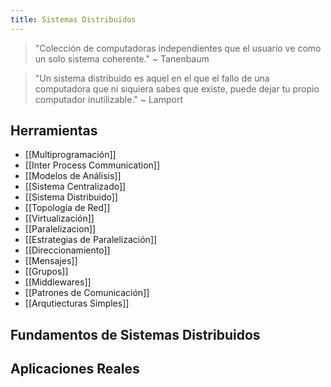 ```yaml
---
title: Sistemas Distribuidos
---
```


> "Colección de computadoras independientes que el usuario ve como un solo sistema coherente." ~ Tanenbaum

> "Un sistema distribuido es aquel en el que el fallo de una computadora que ni siquiera sabes que existe, puede dejar tu propio computador inutilizable." ~ Lamport

## Herramientas

- [[Multiprogramación]]
- [[Inter Process Communication]]
- [[Modelos de Análisis]]
- [[Sistema Centralizado]]
- [[Sistema Distribuido]]
- [[Topología de Red]]
- [[Virtualización]]
- [[Paralelizacion]]
- [[Estrategias de Paralelización]]
- [[Direccionamiento]]
- [[Mensajes]]
- [[Grupos]]
- [[Middlewares]]
- [[Patrones de Comunicación]]
- [[Arqutiecturas Simples]]

## Fundamentos de Sistemas Distribuidos

## Aplicaciones Reales
